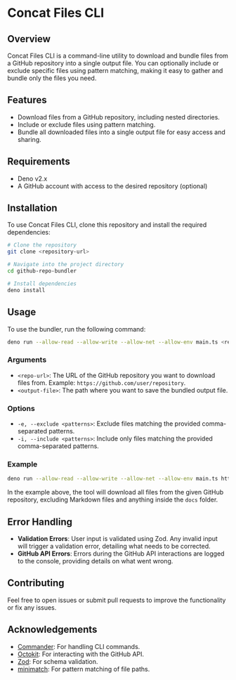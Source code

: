 # Concat Files CLI

## Overview
Concat Files CLI is a command-line utility to download and bundle files from a GitHub repository into a single output file. You can optionally include or exclude specific files using pattern matching, making it easy to gather and bundle only the files you need.

## Features
- Download files from a GitHub repository, including nested directories.
- Include or exclude files using pattern matching.
- Bundle all downloaded files into a single output file for easy access and sharing.

## Requirements
- Deno v2.x
- A GitHub account with access to the desired repository (optional)

## Installation
To use Concat Files CLI, clone this repository and install the required dependencies:

```bash
# Clone the repository
git clone <repository-url>

# Navigate into the project directory
cd github-repo-bundler

# Install dependencies
deno install
```

## Usage
To use the bundler, run the following command:

```bash
deno run --allow-read --allow-write --allow-net --allow-env main.ts <repo-url> <output-file> [options]
```

### Arguments
- `<repo-url>`: The URL of the GitHub repository you want to download files from. Example: `https://github.com/user/repository`.
- `<output-file>`: The path where you want to save the bundled output file.

### Options
- `-e, --exclude <patterns>`: Exclude files matching the provided comma-separated patterns.
- `-i, --include <patterns>`: Include only files matching the provided comma-separated patterns.

### Example
```bash
deno run --allow-read --allow-write --allow-net --allow-env main.ts https://github.com/user/repository output.txt -e "*.md,docs/*"
```
In the example above, the tool will download all files from the given GitHub repository, excluding Markdown files and anything inside the `docs` folder.


## Error Handling
- **Validation Errors**: User input is validated using Zod. Any invalid input will trigger a validation error, detailing what needs to be corrected.
- **GitHub API Errors**: Errors during the GitHub API interactions are logged to the console, providing details on what went wrong.


## Contributing
Feel free to open issues or submit pull requests to improve the functionality or fix any issues.

## Acknowledgements
- [Commander](https://github.com/tj/commander.js): For handling CLI commands.
- [Octokit](https://github.com/octokit/rest.js): For interacting with the GitHub API.
- [Zod](https://github.com/colinhacks/zod): For schema validation.
- [minimatch](https://github.com/isaacs/minimatch): For pattern matching of file paths.

